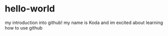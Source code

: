 # hello-world
my introduction into github!
my name is Koda and im excited about learning how to use github
